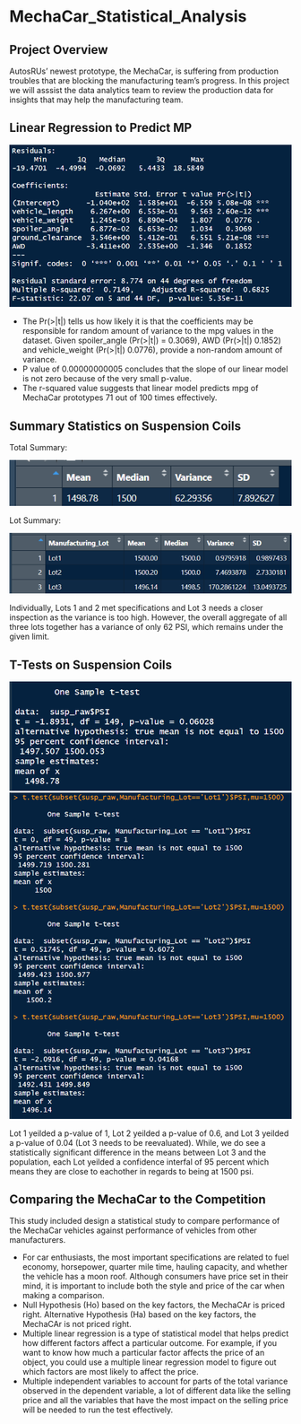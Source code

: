 # MechaCar_Statistical_Analysis
## Project Overview
AutosRUs’ newest prototype, the MechaCar, is suffering from production troubles that are blocking the manufacturing team’s progress. In this project we will asssist the data analytics team to review the production data for insights that may help the manufacturing team.

## Linear Regression to Predict MP

![](Resources/1.PNG)
  - The Pr(>|t|) tells us how likely it is that the coefficients may be responsible for random amount of variance to the mpg values in the dataset. Given spoiler_angle (Pr(>|t|) = 0.3069), AWD (Pr(>|t|) 0.1852) and vehicle_weight (Pr(>|t|) 0.0776), provide a non-random amount of variance.
  - P value of 0.00000000005 concludes that the slope of our linear model is not zero because of the very small p-value.
  - The r-squared value suggests that linear model predicts mpg of MechaCar prototypes 71 out of 100 times effectively.
## Summary Statistics on Suspension Coils
Total Summary:

![](Resources/2.PNG)

Lot Summary: 

![](Resources/3.PNG)

Individually, Lots 1 and 2 met specifications and Lot 3 needs a closer inspection as the variance is too high. However, the overall aggregate of all three 
lots together has a variance of only 62 PSI, which remains under the given limit.

## T-Tests on Suspension Coils
![](Resources/4.PNG)
![](Resources/5.PNG)

Lot 1 yeilded a p-value of 1, Lot 2 yeilded a p-value of 0.6, and Lot 3 yeilded a p-value of 0.04 (Lot 3 needs to be reevaluated). While, we do see a statistically significant difference in the means between Lot 3 and the population, each Lot yeilded a confidence interfal of 95 percent which means they are close to eachother in regards to being at 1500 psi.

## Comparing the MechaCar to the Competition
This study included design a statistical study to compare performance of the MechaCar vehicles against performance of vehicles from other manufacturers.
  - For car enthusiasts, the most important specifications are related to fuel economy, horsepower, quarter mile time, hauling capacity, and whether the vehicle has a moon roof. Although consumers have price set in their mind, it is important to include both the style and price of the car when making a comparison.
  -  Null Hypothesis (Ho) based on the key factors, the MechaCAr is priced right. Alternative Hypothesis (Ha) based on the key factors, the MechaCAr is not priced right.
  -  Multiple linear regression is a type of statistical model that helps predict how different factors affect a particular outcome. For example, if you want to know how much a particular factor affects the price of an object, you could use a multiple linear regression model to figure out which factors are most likely to affect the price.
  -  Multiple independent variables to account for parts of the total variance observed in the dependent variable, a lot of different data like the selling price and all the variables that have the most impact on the selling price will be needed to run the test effectively.
